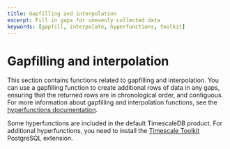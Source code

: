 ```yaml
---
title: Gapfilling and interpolation
excerpt: Fill in gaps for unevenly collected data
keywords: [gapfill, interpolate, hyperfunctions, toolkit]
---
```


# Gapfilling and interpolation
This section contains functions related to gapfilling and interpolation. You can
use a gapfilling function to create additional rows of data in any gaps,
ensuring that the returned rows are in chronological order, and contiguous. For
more information about gapfilling and interpolation functions, see the
[hyperfunctions documentation][hyperfunctions-gapfilling].

Some hyperfunctions are included in the default TimescaleDB product. For
additional hyperfunctions, you need to install the
[Timescale Toolkit][install-toolkit] PostgreSQL extension.

<hyperfunctionTable
    hyperfunctionFamily='gapfilling and interpolation'
    includeExperimental
    sortByType
/>

[hyperfunctions-gapfilling]: timescaledb/:currentVersion:/how-to-guides/hyperfunctions/gapfilling-interpolation/
[install-toolkit]: timescaledb/:currentVersion:/how-to-guides/hyperfunctions/install-toolkit
